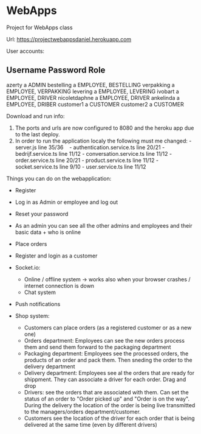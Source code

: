 # WebApps
Project for WebApps class

Url:
https://projectwebappsdaniel.herokuapp.com

User accounts:

  Username              Password              Role
  ----------------------------------------------------------------
  azerty                a                     ADMIN
  bestelling            a                     EMPLOYEE, BESTELLING
  verpakking            a                     EMPLOYEE, VERPAKKING
  levering              a                     EMPLOYEE, LEVERING
  ivobart               a                     EMPLOYEE, DRIVER
  nicoletdaphne         a                     EMPLOYEE, DRIVER
  ankelinda             a                     EMPLOYEE, DRIBER
  customer1             a                     CUSTOMER
  customer2             a                     CUSTOMER
  
Download and run info:
  1. The ports and urls are now configured to 8080 and the heroku app due to the last deploy.
  2. In order to run the application localy the following must me changed:
    - server.js line 35/36
    - authentication.service.ts    line 20/21
    - bedrijf.service.ts           line 11/12
    - conversation.service.ts      line 11/12
    - order.service.ts             line 20/21
    - product.service.ts           line 11/12
    - socket.service.ts            line 9/10
    - user.service.ts              line 11/12

Things you can do on the webapplication:

  - Register
  - Log in as Admin or employee and log out
  - Reset your password
  - As an admin you can see all the other admins and employees and their basic data + who is online
  - Place orders
  - Register and login as a customer

  - Socket.io:
    - Online / offline system -> works also when your browser crashes / internet connection is down
    - Chat system
  - Push notifications
  - Shop system:
    - Customers can place orders (as a registered customer or as a new one)
    - Orders department: Employees can see the new orders process them and send them forward to the packaging department
    - Packaging department: Employees see the processed orders, the products of an order and pack them. Then sneding the order to the delivery department
    - Delivery department: Employees see al the orders that are ready for shippment. They can associate a driver for each order. Drag and drop
    - Drivers: see the orders that are associated with them. Can set the status of an order to "Order picked up" and "Order is on the way". During the delivery the location of the order is being live transmitted to the managers/orders department/customer.
    - Customers see the location of the driver for each order that is being delivered at the same time (even by different drivers)
    
